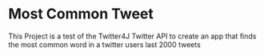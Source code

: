 # Most Common Tweet
This Project is a test of the Twitter4J Twitter API to create an app that finds the most common word in a twitter users last 2000 tweets
